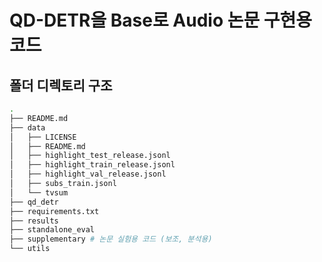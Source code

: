 # QD-DETR을 Base로 Audio 논문 구현용 코드
## 폴더 디렉토리 구조
```bash
.
├── README.md
├── data
│   ├── LICENSE
│   ├── README.md
│   ├── highlight_test_release.jsonl
│   ├── highlight_train_release.jsonl
│   ├── highlight_val_release.jsonl
│   ├── subs_train.jsonl
│   └── tvsum
├── qd_detr
├── requirements.txt
├── results
├── standalone_eval
├── supplementary # 논문 실험용 코드 (보조, 분석용)
└── utils
```
